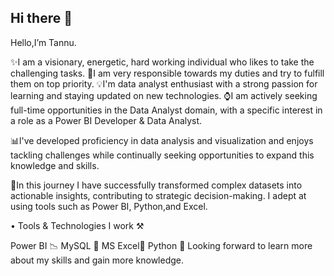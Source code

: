## Hi there 👋

<!--
**Tannu-29/Tannu-29** is a ✨ _special_ ✨ repository because its `README.md` (this file) appears on your GitHub profile.

Here are some ideas to get you started:

- 🔭 I’m currently working on ...
- 🌱 I’m currently learning ...
- 👯 I’m looking to collaborate on ...
- 🤔 I’m looking for help with ...
- 💬 Ask me about ...
- 📫 How to reach me: ...
- 😄 Pronouns: ...
- ⚡ Fun fact: ...
-->
Hello,I’m Tannu.

✨I am a visionary, energetic, hard working individual who likes to take the challenging tasks. 🥇I am very responsible towards my duties and try to fulfill them on top priority. 💡I'm data analyst  enthusiast with a strong passion for learning and staying updated on new technologies. ⌚I am actively seeking full-time opportunities in the Data Analyst  domain, with a specific interest in a role as a Power BI Developer & Data Analyst.

📊l've developed proficiency in data analysis and visualization and enjoys tackling challenges while continually seeking opportunities to expand this knowledge and skills.

🚀In this journey I have successfully transformed complex datasets into actionable insights, contributing to strategic decision-making. I adept at using tools such as Power BI, Python,and Excel.

• Tools & Technologies I work ⚒

Power BI 📉
MySQL 🔎
MS Excel🎯
Python 🐍
Looking forward to learn more about my skills and gain more knowledge.
